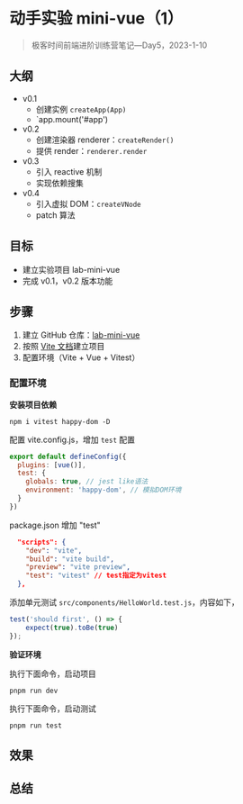 # 动手实验 mini-vue（1）

> 极客时间前端进阶训练营笔记—Day5，2023-1-10

## 大纲

- v0.1
  - 创建实例 `createApp(App)`
  - `app.mount('#app')
- v0.2
  - 创建渲染器 renderer：`createRender()`
  - 提供 render：`renderer.render`
- v0.3
  - 引入 reactive 机制
  - 实现依赖搜集
- v0.4
  - 引入虚拟 DOM：`createVNode`
  - patch 算法

## 目标

- 建立实验项目 lab-mini-vue
- 完成 v0.1，v0.2 版本功能

## 步骤

1. 建立 GitHub 仓库：[lab-mini-vue][1]
2. 按照 [Vite 文档][2]建立项目
3. 配置环境（Vite + Vue + Vitest）

### 配置环境
**安装项目依赖**

```shell
npm i vitest happy-dom -D
```

配置 vite.config.js，增加 `test` 配置

```js
export default defineConfig({
  plugins: [vue()],
  test: {
    globals: true, // jest like语法
    environment: 'happy-dom', // 模拟DOM环境
  }
})
```

package.json 增加 "test"

```json
  "scripts": {
    "dev": "vite",
    "build": "vite build",
    "preview": "vite preview",
    "test": "vitest" // test指定为vitest
  },
```

添加单元测试 `src/components/HelloWorld.test.js`，内容如下，

```js
test('should first', () => {
    expect(true).toBe(true)
});
```

**验证环境**

执行下面命令，启动项目

```shell
pnpm run dev
```

执行下面命令，启动测试

```shell
pnpm run test
```

## 效果

## 总结

[1]: https://github.com/tangyouhua/lab-mini-vue
[2]: https://cn.vitejs.dev/guide/#scaffolding-your-first-vite-project
